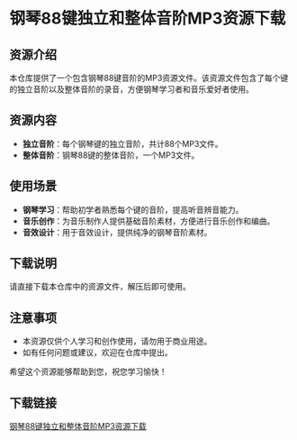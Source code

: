 # 钢琴88键独立和整体音阶MP3资源下载

## 资源介绍

本仓库提供了一个包含钢琴88键音阶的MP3资源文件。该资源文件包含了每个键的独立音阶以及整体音阶的录音，方便钢琴学习者和音乐爱好者使用。

## 资源内容

- **独立音阶**：每个钢琴键的独立音阶，共计88个MP3文件。
- **整体音阶**：钢琴88键的整体音阶，一个MP3文件。

## 使用场景

- **钢琴学习**：帮助初学者熟悉每个键的音阶，提高听音辨音能力。
- **音乐创作**：为音乐制作人提供基础音阶素材，方便进行音乐创作和编曲。
- **音效设计**：用于音效设计，提供纯净的钢琴音阶素材。

## 下载说明

请直接下载本仓库中的资源文件，解压后即可使用。

## 注意事项

- 本资源仅供个人学习和创作使用，请勿用于商业用途。
- 如有任何问题或建议，欢迎在仓库中提出。

希望这个资源能够帮助到您，祝您学习愉快！

## 下载链接

[钢琴88键独立和整体音阶MP3资源下载](https://pan.quark.cn/s/ffc48f6a2233)